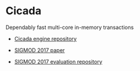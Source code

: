 # Cicada
Dependably fast multi-core in-memory transactions

* [Cicada engine repository](https://github.com/efficient/cicada-engine)

* [SIGMOD 2017 paper](https://www.cs.cmu.edu/~hl/papers/cicada-sigmod2017.pdf)
* [SIGMOD 2017 evaluation repository](https://github.com/efficient/cicada-exp-sigmod2017)

